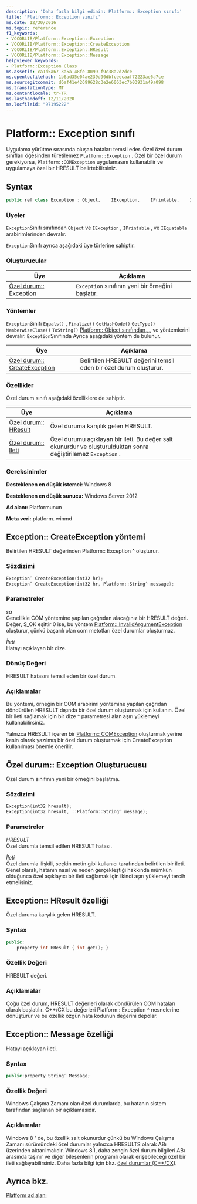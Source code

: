 ```yaml
---
description: 'Daha fazla bilgi edinin: Platform:: Exception sınıfı'
title: 'Platform:: Exception sınıfı'
ms.date: 12/30/2016
ms.topic: reference
f1_keywords:
- VCCORLIB/Platform::Exception::Exception
- VCCORLIB/Platform::Exception::CreateException
- VCCORLIB/Platform::Exception::HResult
- VCCORLIB/Platform::Exception::Message
helpviewer_keywords:
- Platform::Exception Class
ms.assetid: ca1d5a67-3a5a-48fe-8099-f9c38a2d2dce
ms.openlocfilehash: 1b6ad35e04ae239d90dbfceecaaf72223ae6a7ce
ms.sourcegitcommit: d6af41e42699628c3e2e6063ec7b03931a49a098
ms.translationtype: MT
ms.contentlocale: tr-TR
ms.lasthandoff: 12/11/2020
ms.locfileid: "97195222"
---
```

# <a name="platformexception-class"></a>Platform:: Exception sınıfı

Uygulama yürütme sırasında oluşan hataları temsil eder. Özel özel durum sınıfları öğesinden türetilemez `Platform::Exception` . Özel bir özel durum gerekiyorsa, `Platform::COMException` uygulamasını kullanabilir ve uygulamaya özel bır HRESULT belirtebilirsiniz.

## <a name="syntax"></a>Syntax

```cpp
public ref class Exception : Object,    IException,    IPrintable,    IEquatable
```

### <a name="members"></a>Üyeler

`Exception`Sınıfı sınıfından `Object` ve `IException` , `IPrintable` , ve `IEquatable` arabirimlerinden devralır.

`Exception`Sınıfı ayrıca aşağıdaki üye türlerine sahiptir.

### <a name="constructors"></a>Oluşturucular

|Üye|Açıklama|
|------------|-----------------|
|[Özel durum:: Exception](#ctor)|`Exception` sınıfının yeni bir örneğini başlatır.|

### <a name="methods"></a>Yöntemler

`Exception`Sınıfı `Equals()` , `Finalize()` `GetHashCode()` `GetType()` `MemberwiseClose()` `ToString()` [Platform:: Object sınıfından](../cppcx/platform-object-class.md),,,, ve yöntemlerini devralır. `Exception`Sınıfında Ayrıca aşağıdaki yöntem de bulunur.

|Üye|Açıklama|
|------------|-----------------|
|[Özel durum:: CreateException](#createexception)|Belirtilen HRESULT değerini temsil eden bir özel durum oluşturur.|

### <a name="properties"></a>Özellikler

Özel durum sınıfı aşağıdaki özelliklere de sahiptir.

|Üye|Açıklama|
|------------|-----------------|
|[Özel durum:: HResult](#hresult)|Özel duruma karşılık gelen HRESULT.|
|[Özel durum:: Ileti](#message)|Özel durumu açıklayan bir ileti. Bu değer salt okunurdur ve oluşturulduktan sonra değiştirilemez `Exception` .|

### <a name="requirements"></a>Gereksinimler

**Desteklenen en düşük istemci:** Windows 8

**Desteklenen en düşük sunucu:** Windows Server 2012

**Ad alanı:** Platformunun

**Meta veri:** platform. winmd

## <a name="exceptioncreateexception-method"></a><a name="createexception"></a> Exception:: CreateException yöntemi

Belirtilen HRESULT değerinden Platform:: Exception ^ oluşturur.

### <a name="syntax"></a>Sözdizimi

```cpp
Exception^ CreateException(int32 hr);
Exception^ CreateException(int32 hr, Platform::String^ message);
```

### <a name="parameters"></a>Parametreler

*sa*<br/>
Genellikle COM yöntemine yapılan çağrıdan alacağınız bir HRESULT değeri. Değer, S_OK eşittir 0 ise, bu yöntem [Platform:: InvalidArgumentException](../cppcx/platform-invalidargumentexception-class.md) oluşturur, çünkü başarılı olan com metotları özel durumlar oluşturmaz.

*İleti*<br/>
Hatayı açıklayan bir dize.

### <a name="return-value"></a>Dönüş Değeri

HRESULT hatasını temsil eden bir özel durum.

### <a name="remarks"></a>Açıklamalar

Bu yöntemi, örneğin bir COM arabirimi yöntemine yapılan çağrıdan döndürülen HRESULT dışında bir özel durum oluşturmak için kullanın. Özel bir ileti sağlamak için bir dize ^ parametresi alan aşırı yüklemeyi kullanabilirsiniz.

Yalnızca HRESULT içeren bir [Platform:: COMException](../cppcx/platform-comexception-class.md) oluşturmak yerine kesin olarak yazılmış bir özel durum oluşturmak Için CreateException kullanılması önemle önerilir.

## <a name="exceptionexception-constructor"></a><a name="ctor"></a> Özel durum:: Exception Oluşturucusu

Özel durum sınıfının yeni bir örneğini başlatma.

### <a name="syntax"></a>Sözdizimi

```cpp
Exception(int32 hresult);
Exception(int32 hresult, ::Platform::String^ message);
```

### <a name="parameters"></a>Parametreler

*HRESULT*<br/>
Özel durumla temsil edilen HRESULT hatası.

*İleti*<br/>
Özel durumla ilişkili, seçkin metin gibi kullanıcı tarafından belirtilen bir ileti. Genel olarak, hatanın nasıl ve neden gerçekleştiği hakkında mümkün olduğunca özel açıklayıcı bir ileti sağlamak için ikinci aşırı yüklemeyi tercih etmelisiniz.

## <a name="exceptionhresult-property"></a><a name="hresult"></a> Exception:: HResult özelliği

Özel duruma karşılık gelen HRESULT.

### <a name="syntax"></a>Syntax

```cpp
public:
    property int HResult { int get(); }
```

### <a name="property-value"></a>Özellik Değeri

HRESULT değeri.

### <a name="remarks"></a>Açıklamalar

Çoğu özel durum, HRESULT değerleri olarak döndürülen COM hataları olarak başlatılır. C++/CX bu değerleri Platform:: Exception ^ nesnelerine dönüştürür ve bu özellik özgün hata kodunun değerini depolar.

## <a name="exceptionmessage-property"></a><a name="message"></a> Exception:: Message özelliği

Hatayı açıklayan ileti.

### <a name="syntax"></a>Syntax

```cpp
public:property String^ Message;
```

### <a name="property-value"></a>Özellik Değeri

Windows Çalışma Zamanı olan özel durumlarda, bu hatanın sistem tarafından sağlanan bir açıklamasıdır.

### <a name="remarks"></a>Açıklamalar

Windows 8 ' de, bu özellik salt okunurdur çünkü bu Windows Çalışma Zamanı sürümündeki özel durumlar yalnızca HRESULTS olarak ABı üzerinden aktarılmalıdır. Windows 8.1, daha zengin özel durum bilgileri ABı arasında taşınır ve diğer bileşenlerin programlı olarak erişebileceği özel bir ileti sağlayabilirsiniz. Daha fazla bilgi için bkz. [özel durumlar (C++/CX)](../cppcx/exceptions-c-cx.md).

## <a name="see-also"></a>Ayrıca bkz.

[Platform ad alanı](../cppcx/platform-namespace-c-cx.md)
